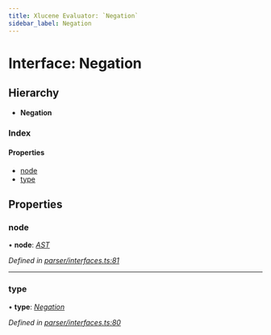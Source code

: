 ```yaml
---
title: Xlucene Evaluator: `Negation`
sidebar_label: Negation
---
```


# Interface: Negation

## Hierarchy

* **Negation**

### Index

#### Properties

* [node](negation.md#node)
* [type](negation.md#type)

## Properties

###  node

• **node**: *[AST](../overview.md#ast)*

*Defined in [parser/interfaces.ts:81](https://github.com/terascope/teraslice/blob/a2250fb9/packages/xlucene-evaluator/src/parser/interfaces.ts#L81)*

___

###  type

• **type**: *[Negation](../enums/asttype.md#negation)*

*Defined in [parser/interfaces.ts:80](https://github.com/terascope/teraslice/blob/a2250fb9/packages/xlucene-evaluator/src/parser/interfaces.ts#L80)*
